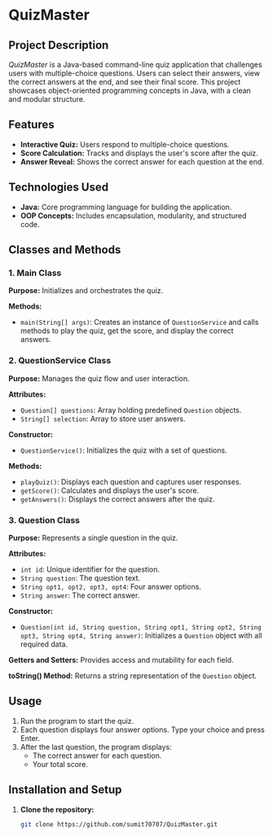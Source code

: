 # QuizMaster

## Project Description

*QuizMaster* is a Java-based command-line quiz application that challenges users with multiple-choice questions. Users can select their answers, view the correct answers at the end, and see their final score. This project showcases object-oriented programming concepts in Java, with a clean and modular structure.

## Features

- **Interactive Quiz:** Users respond to multiple-choice questions.
- **Score Calculation:** Tracks and displays the user's score after the quiz.
- **Answer Reveal:** Shows the correct answer for each question at the end.

## Technologies Used

- **Java:** Core programming language for building the application.
- **OOP Concepts:** Includes encapsulation, modularity, and structured code.

## Classes and Methods

### 1. Main Class

**Purpose:** Initializes and orchestrates the quiz.

**Methods:**
- `main(String[] args)`: Creates an instance of `QuestionService` and calls methods to play the quiz, get the score, and display the correct answers.

### 2. QuestionService Class

**Purpose:** Manages the quiz flow and user interaction.

**Attributes:**
- `Question[] questions`: Array holding predefined `Question` objects.
- `String[] selection`: Array to store user answers.

**Constructor:**
- `QuestionService()`: Initializes the quiz with a set of questions.

**Methods:**
- `playQuiz()`: Displays each question and captures user responses.
- `getScore()`: Calculates and displays the user's score.
- `getAnswers()`: Displays the correct answers after the quiz.

### 3. Question Class

**Purpose:** Represents a single question in the quiz.

**Attributes:**
- `int id`: Unique identifier for the question.
- `String question`: The question text.
- `String opt1, opt2, opt3, opt4`: Four answer options.
- `String answer`: The correct answer.

**Constructor:**
- `Question(int id, String question, String opt1, String opt2, String opt3, String opt4, String answer)`: Initializes a `Question` object with all required data.

**Getters and Setters:** Provides access and mutability for each field.

**toString() Method:** Returns a string representation of the `Question` object.

## Usage

1. Run the program to start the quiz.
2. Each question displays four answer options. Type your choice and press Enter.
3. After the last question, the program displays:
   - The correct answer for each question.
   - Your total score.

## Installation and Setup

1. **Clone the repository:**
   ```bash
   git clone https://github.com/sumit70707/QuizMaster.git
